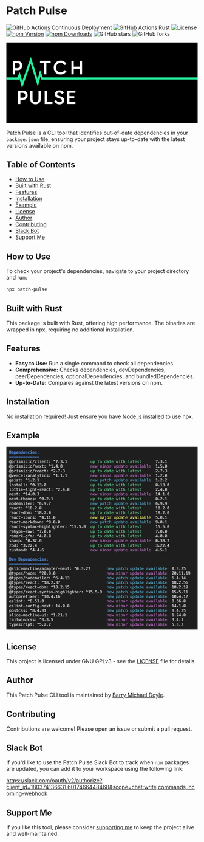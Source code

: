 # Patch Pulse

![GitHub Actions Continuous Deployment](https://github.com/barrymichaeldoyle/patch-pulse-cli/workflows/Continuous%20Deployment/badge.svg) ![GitHub Actions Rust](https://github.com/barrymichaeldoyle/patch-pulse-cli/workflows/Rust/badge.svg) ![![License](https://img.shields.io/github/license/barrymichaeldoyle/patch-pulse-cli.svg)](https://github.com/barrymichaeldoyle/patch-pulse-cli/blob/main/LICENSE) [![npm Version](https://img.shields.io/npm/v/patch-pulse.svg)](https://npmjs.com/package/patch-pulse) [![npm Downloads](https://img.shields.io/npm/dm/patch-pulse.svg)](https://npmjs.com/package/patch-pulse)
![GitHub stars](https://img.shields.io/github/stars/barrymichaeldoyle/patch-pulse-cli.svg?style=social) ![GitHub forks](https://img.shields.io/github/forks/barrymichaeldoyle/patch-pulse-cli.svg?style=social)

![Patch Pulse Banner](assets/banner.png)

Patch Pulse is a CLI tool that identifies out-of-date dependencies in your `package.json` file, ensuring your project stays up-to-date with the latest versions available on npm.

## Table of Contents

- [How to Use](#how-to-use)
- [Built with Rust](#built-with-rust)
- [Features](#features)
- [Installation](#installation)
- [Example](#example)
- [License](#license)
- [Author](#author)
- [Contributing](#contributing)
- [Slack Bot](#slack-bot)
- [Support Me](#support-me)

## How to Use

To check your project's dependencies, navigate to your project directory and run:

```bash
npx patch-pulse
```

## Built with Rust

This package is built with Rust, offering high performance. The binaries are wrapped in npx, requiring no additional installation.

## Features

- **Easy to Use:** Run a single command to check all dependencies.
- **Comprehensive:** Checks dependencies, devDependencies, peerDependencies, optionalDependencies, and bundledDependencies.
- **Up-to-Date:** Compares against the latest versions on npm.

## Installation

No installation required! Just ensure you have [Node.js](https://nodejs.org) installed to use npx.

## Example

![Example Screenshot](assets/example.png)

## License

This project is licensed under GNU GPLv3 - see the [LICENSE](LICENSE) file for details.

## Author

This Patch Pulse CLI tool is maintained by [Barry Michael Doyle](https://barrymichaeldoyle.com).

## Contributing

Contributions are welcome! Please open an issue or submit a pull request.

## Slack Bot

If you'd like to use the Patch Pulse Slack Bot to track when `npm` packages are updated, you can add it to your workspace using the following link:

https://slack.com/oauth/v2/authorize?client_id=180374136631.6017466448468&scope=chat:write,commands,incoming-webhook

## Support Me

If you like this tool, please consider [supporting me](https://www.buymeacoffee.com/barrycg) to keep the project alive and well-maintained.
